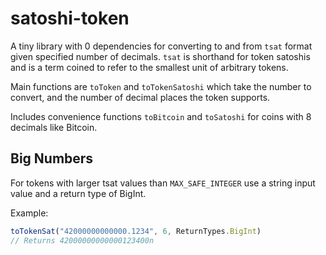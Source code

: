# satoshi-token

A tiny library with 0 dependencies for converting to and from `tsat` format given specified number of decimals. `tsat` is shorthand for token satoshis and is a term coined to refer to the smallest unit of arbitrary tokens.

Main functions are `toToken` and `toTokenSatoshi` which take the number to convert, and the number of decimal places the token supports.

Includes convenience functions `toBitcoin` and `toSatoshi` for coins with 8 decimals like Bitcoin.

## Big Numbers

For tokens with larger tsat values than `MAX_SAFE_INTEGER` use a string input value and a return type of BigInt.

Example:

```ts
toTokenSat("42000000000000.1234", 6, ReturnTypes.BigInt)
// Returns 42000000000000123400n
```